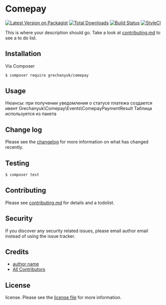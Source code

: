 # Comepay

[![Latest Version on Packagist][ico-version]][link-packagist]
[![Total Downloads][ico-downloads]][link-downloads]
[![Build Status][ico-travis]][link-travis]
[![StyleCI][ico-styleci]][link-styleci]

This is where your description should go. Take a look at [contributing.md](contributing.md) to see a to do list.

## Installation

Via Composer

``` bash
$ composer require grechanyuk/comepay
```

## Usage
Нюансы:
при получении уведомления о статусе платежа создается ивент Grechanyuk\Comepay\Events\ComepayPaymentResult
Таблица используется из пакета

## Change log

Please see the [changelog](changelog.md) for more information on what has changed recently.

## Testing

``` bash
$ composer test
```

## Contributing

Please see [contributing.md](contributing.md) for details and a todolist.

## Security

If you discover any security related issues, please email author email instead of using the issue tracker.

## Credits

- [author name][link-author]
- [All Contributors][link-contributors]

## License

license. Please see the [license file](license.md) for more information.

[ico-version]: https://img.shields.io/packagist/v/grechanyuk/comepay.svg?style=flat-square
[ico-downloads]: https://img.shields.io/packagist/dt/grechanyuk/comepay.svg?style=flat-square
[ico-travis]: https://img.shields.io/travis/grechanyuk/comepay/master.svg?style=flat-square
[ico-styleci]: https://styleci.io/repos/12345678/shield

[link-packagist]: https://packagist.org/packages/grechanyuk/comepay
[link-downloads]: https://packagist.org/packages/grechanyuk/comepay
[link-travis]: https://travis-ci.org/grechanyuk/comepay
[link-styleci]: https://styleci.io/repos/12345678
[link-author]: https://github.com/grechanyuk
[link-contributors]: ../../contributors]